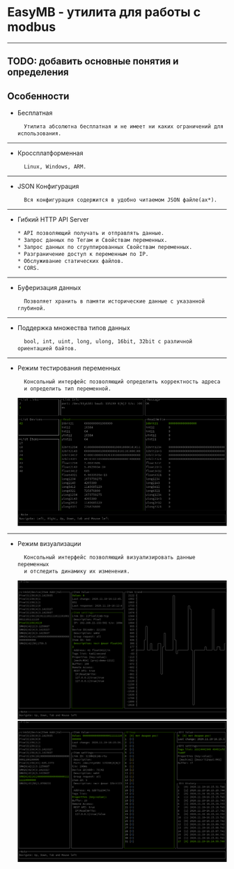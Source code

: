 # EasyMB - утилита для работы с modbus

----

## TODO: добавить основные понятия и определения

## Особенности

* Бесплатная
  
        Утилита абсолютна бесплатная и не имеет ни каких ограничений для использования.

----

* Кроссплатформенная

        Linux, Windows, ARM.

----

* JSON Конфигурация

        Вся конфигурация содержится в удобно читаемом JSON файле(ах*).

----

* Гибкий HTTP API Server
  
      * API позволяющий получать и отправлять данные.
      * Запрос данных по Тегам и Свойствам переменных.
      * Запрос данных по сгруппированных Свойствам переменных.
      * Разграничение доступ к переменным по IP.
      * Обслуживание статических файлов.
      * CORS.

----

* Буферизация данных

        Позволяет хранить в памяти исторические данные с указанной глубиной.

----

* Поддержка множества типов данных

        bool, int, uint, long, ulong, 16bit, 32bit с различной ориентацией байтов.

----

* Режим тестирования переменных

        Консольный интерфейс позволяющий определить корректность адреса
        и определить тип переменной.

    ![test](test.png)

----

* Режим визуализации

        Консольный интерфейс позволяющий визуализировать данные переменных 
        и отследить динамику их изменения.

    ![test](monitor_item.png)
    ![test](monitor_bitmap.png)
